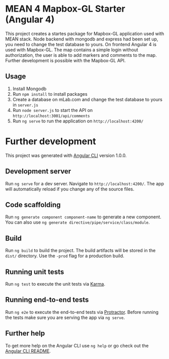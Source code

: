# MEAN 4 Mapbox-GL Starter (Angular 4)

This project creates a startes package for Mapbox-GL application used with MEAN stack.
Node backend with mongodb and express had been set up, you need to change the test database to yours.
On frontend Angular 4 is used with Mapbox-GL.
The map contains a simple login without authorization, the user is able to add markers and comments to the map.
Further development is possible with the Mapbox-GL API.

## Usage

1. Install Mongodb
2. Run `npm install` to install packages
2. Create a database on mLab.com and change the test database to yours in `server.js`
3. Run `node server.js` to start the API on `http://localhost:3001/api/comments`
4. Run `ng serve` to run the application on `http://localhost:4200/`


# Further development

This project was generated with [Angular CLI](https://github.com/angular/angular-cli) version 1.0.0.

## Development server

Run `ng serve` for a dev server. Navigate to `http://localhost:4200/`. The app will automatically reload if you change any of the source files.

## Code scaffolding

Run `ng generate component component-name` to generate a new component. You can also use `ng generate directive/pipe/service/class/module`.

## Build

Run `ng build` to build the project. The build artifacts will be stored in the `dist/` directory. Use the `-prod` flag for a production build.

## Running unit tests

Run `ng test` to execute the unit tests via [Karma](https://karma-runner.github.io).

## Running end-to-end tests

Run `ng e2e` to execute the end-to-end tests via [Protractor](http://www.protractortest.org/).
Before running the tests make sure you are serving the app via `ng serve`.

## Further help

To get more help on the Angular CLI use `ng help` or go check out the [Angular CLI README](https://github.com/angular/angular-cli/blob/master/README.md).
